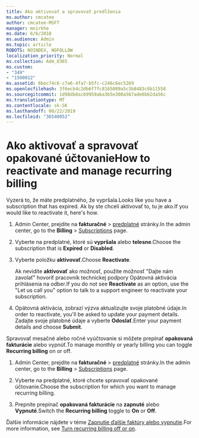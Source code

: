 ```yaml
---
title: Ako aktivovať a spravovať predĺženia
ms.author: cmcatee
author: cmcatee-MSFT
manager: mnirkhe
ms.date: 6/6/2018
ms.audience: Admin
ms.topic: article
ROBOTS: NOINDEX, NOFOLLOW
localization_priority: Normal
ms.collection: Adm_O365
ms.custom:
- "349"
- "1500012"
ms.assetid: 6bec74c6-c7a6-4fa7-b5fc-c246c6ec5269
ms.openlocfilehash: 3f6ecb4c2db6f7fc8165089a5c3b8483c6b11558
ms.sourcegitcommit: 1d98db8acb9959aba3b5e308a567ade6b62da56c
ms.translationtype: MT
ms.contentlocale: sk-SK
ms.lasthandoff: 08/22/2019
ms.locfileid: "36540052"
---
```

# <a name="how-to-reactivate-and-manage-recurring-billing"></a><span data-ttu-id="3cd4f-102">Ako aktivovať a spravovať opakované účtovanie</span><span class="sxs-lookup"><span data-stu-id="3cd4f-102">How to reactivate and manage recurring billing</span></span>

<span data-ttu-id="3cd4f-103">Vyzerá to, že máte predplatného, že vypršala.</span><span class="sxs-lookup"><span data-stu-id="3cd4f-103">Looks like you have a subscription that has expired.</span></span> <span data-ttu-id="3cd4f-104">Ak by ste chceli aktivovať to, tu je ako.</span><span class="sxs-lookup"><span data-stu-id="3cd4f-104">If you would like to reactivate it, here's how.</span></span>
  
1. <span data-ttu-id="3cd4f-105">Admin Center, prejdite na **fakturačné** \> [predplatné](https://go.microsoft.com/fwlink/p/?linkid=842054) stránky.</span><span class="sxs-lookup"><span data-stu-id="3cd4f-105">In the admin center, go to the **Billing** \> [Subscriptions](https://go.microsoft.com/fwlink/p/?linkid=842054) page.</span></span>

2. <span data-ttu-id="3cd4f-106">Vyberte na predplatné, ktoré sú **vypršala** alebo **telesne**.</span><span class="sxs-lookup"><span data-stu-id="3cd4f-106">Choose the subscription that is **Expired** or **Disabled**.</span></span>

3. <span data-ttu-id="3cd4f-107">Vyberte položku **aktivovať**.</span><span class="sxs-lookup"><span data-stu-id="3cd4f-107">Choose **Reactivate**.</span></span>

    <span data-ttu-id="3cd4f-108">Ak nevidíte **aktivovať** ako možnosť, použite možnosť "Dajte nám zavolať" hovoriť pracovník technickej podpory Opätovná aktivácia prihlásenia na odber.</span><span class="sxs-lookup"><span data-stu-id="3cd4f-108">If you do not see **Reactivate** as an option, use the "Let us call you" option to talk to a support engineer to reactivate your subscription.</span></span>

4. <span data-ttu-id="3cd4f-109">Opätovná aktivácia, zobrazí výzva aktualizujte svoje platobné údaje.</span><span class="sxs-lookup"><span data-stu-id="3cd4f-109">In order to reactivate, you'll be asked to update your payment details.</span></span> <span data-ttu-id="3cd4f-110">Zadajte svoje platobné údaje a vyberte **Odoslať**.</span><span class="sxs-lookup"><span data-stu-id="3cd4f-110">Enter your payment details and choose **Submit**.</span></span>

<span data-ttu-id="3cd4f-111">Spravovať mesačné alebo ročné vyúčtovanie si môžete prepínať **opakovaná fakturácie** alebo vypnúť.</span><span class="sxs-lookup"><span data-stu-id="3cd4f-111">To manage monthly or yearly billing you can toggle **Recurring billing** on or off.</span></span>
  
1. <span data-ttu-id="3cd4f-112">Admin Center, prejdite na **fakturačné** \> [predplatné](https://go.microsoft.com/fwlink/p/?linkid=842054) stránky.</span><span class="sxs-lookup"><span data-stu-id="3cd4f-112">In the admin center, go to the **Billing** \> [Subscriptions](https://go.microsoft.com/fwlink/p/?linkid=842054) page.</span></span>

2. <span data-ttu-id="3cd4f-113">Vyberte na predplatné, ktoré chcete spravovať opakované účtovanie.</span><span class="sxs-lookup"><span data-stu-id="3cd4f-113">Choose the subscription for which you want to manage recurring billing.</span></span>

3. <span data-ttu-id="3cd4f-114">Prepnite prepínač **opakovaná fakturácie** na **zapnuté** alebo **Vypnuté**.</span><span class="sxs-lookup"><span data-stu-id="3cd4f-114">Switch the **Recurring billing** toggle to **On** or **Off**.</span></span>

<span data-ttu-id="3cd4f-115">Ďalšie informácie nájdete v téme [Zapnutie ďalšie faktúry alebo vypnutie](https://docs.microsoft.com/office365/admin/subscriptions-and-billing/renew-your-subscription#turn-recurring-billing-off-or-on).</span><span class="sxs-lookup"><span data-stu-id="3cd4f-115">For more information, see [Turn recurring billing off or on](https://docs.microsoft.com/office365/admin/subscriptions-and-billing/renew-your-subscription#turn-recurring-billing-off-or-on).</span></span>